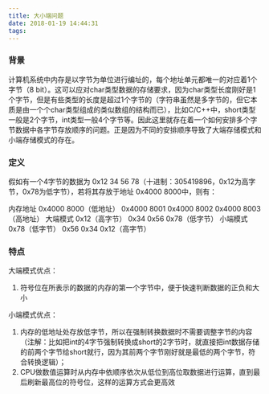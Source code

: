 ```yaml
---
title: 大小端问题
date: 2018-01-19 14:44:31
tags:
---
```



### 背景

计算机系统中内存是以字节为单位进行编址的，每个地址单元都唯一的对应着1个字节（8 bit）。这可以应对char类型数据的存储要求，因为char类型长度刚好是1个字节，但是有些类型的长度是超过1个字节的（字符串虽然是多字节的，但它本质是由一个个char类型组成的类似数组的结构而已），比如C/C++中，short类型一般是2个字节，int类型一般4个字节等。因此这里就存在着一个如何安排多个字节数据中各字节存放顺序的问题。正是因为不同的安排顺序导致了大端存储模式和小端存储模式的存在。


### 定义

假如有一个4字节的数据为 0x12 34 56 78（十进制：305419896，0x12为高字节，0x78为低字节），若将其存放于地址 0x4000 8000中，则有：

内存地址	0x4000 8000（低地址）	0x4000 8001	0x4000 8002	0x4000 8003（高地址）
大端模式	0x12（高字节）	0x34	0x56	0x78（低字节）
小端模式	0x78（低字节）	0x56	0x34	0x12（高字节）


### 特点

大端模式优点：
1. 符号位在所表示的数据的内存的第一个字节中，便于快速判断数据的正负和大小

小端模式优点：  
1. 内存的低地址处存放低字节，所以在强制转换数据时不需要调整字节的内容（注解：比如把int的4字节强制转换成short的2字节时，就直接把int数据存储的前两个字节给short就行，因为其前两个字节刚好就是最低的两个字节，符合转换逻辑）；  
2. CPU做数值运算时从内存中依顺序依次从低位到高位取数据进行运算，直到最后刷新最高位的符号位，这样的运算方式会更高效





